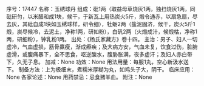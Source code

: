 序号：17447
名称：玉绣球丹
组成：砒1两（取益母草烧灰1两，独扫烧灰1两，同砒研匀，以米醋和成1块，候干，于新瓦上用热炭火5斤，煅令通赤，以扇急扇，尽去灰，其砒自成1块如玉绣球样，研令细），牡蛎2两（盐泥固济，候干，炭火5斤1煅，炭尽候冷，去泥土，净称1两，研如粉），白矾2两（火煅成汁，候煅枯，净称1两，研细粉），钟乳粉1两。
出处：《杨氏家藏方》卷十四。
主治：男子、妇人一切虚冷，气血虚损，筋骨羸瘦，渐成瘵疾；及大病方安，气血未复，饮食过伤，脏腑虚滑，或腹痛暴下，全不思食，呕逆酸水，腹胁胀满，夜多虚汗；及妇人赤白带下，久无子息。
加减：None
功效：None
用法用量：每服1丸，空心新汲水送下。
制备方法：上为极细末，煮糯米厚糊为丸，如鸡头子大，阴干。
临床应用：None
各家论述：None
用药禁忌：忌食猪羊血。
附注：None
